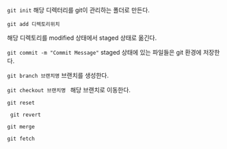 <code>git init</code>
해당 디렉터리를  git이 관리하는 폴더로 만든다.

<code>git add 디렉토리위치</code>
 
 해당 디렉토리를 modified 상태에서 staged 상태로 옮긴다.

 <code>git commit -m "Commit Message"</code>
 staged 상태에 있는 파일들은 git 환경에 저장한다. 

 <code>git branch 브랜치명</code>
 브랜치를 생성한다.

 <code>git checkout 브랜치명 </code>
 해당 브랜치로 이동한다.

<code>git reset </code>

<code> git revert </code>

<code>git merge</code>

<code>git fetch </code>